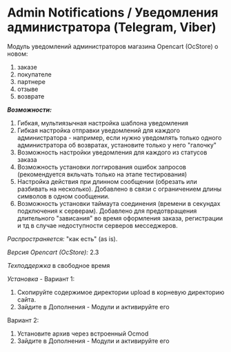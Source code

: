 # Admin Notifications / Уведомления администратора (Telegram, Viber)

Модуль уведомлений администраторов магазина Opencart (OcStore) о новом:
1) заказе
2) покупателе
3) партнере
4) отзыве
5) возврате

***Возможности:***
1. Гибкая, мультиязычная настройка шаблона уведомления
2. Гибкая настройка отправки уведомлений для каждого администратора - например, если нужно уведомлять только одного администратора об возвратах, установите только у него "галочку"
3. Возможность настройки уведомления для каждого из статусов заказа
3. Возможность установки логгирования ошибок запросов (рекомендуется вкльчать только на этапе тестирования)
4. Настройка действия при длинном сообщении (обрезать или разбивать на несколько). Добавлено в связи с ограничением длины символов в одном сообщении.
5. Возможность установки таймаута соединения (времени в секундах подключения к серверам). Добавлено для предотвращения длительного "зависания" во время оформления заказа, регистрации и тд в случае недоступности серверов месседжеров.

*Распространяется:* "как есть" (as is).

*Версия Opencart (OcStore):* 2.3

*Техподдержка* в свободное время


*Установка* -
Вариант 1:
1. Скопируйте содержимое директории upload в корневую директорию сайта.
2. Зайдите в Дополнения - Модули и активируйте его

Вариант 2:
1. Установите архив через встроенный Ocmod
2. Зайдите в Дополнения - Модули и активируйте его
